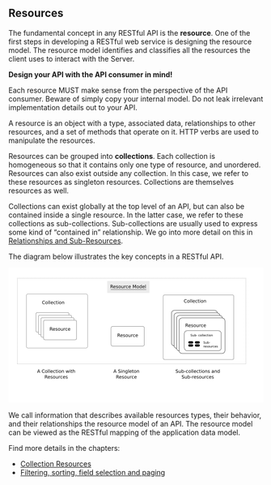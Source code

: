 ## Resources

The fundamental concept in any RESTful API is the **resource**. One of the first steps in developing a RESTful web service is designing the resource model.
The resource model identifies and classifies all the resources the client uses to interact with the Server.

**Design your API with the API consumer in mind!**

Each resource MUST make sense from the perspective of the API consumer.
Beware of simply copy your internal model. Do not leak irrelevant implementation details out to your API.

A resource is an object with a type, associated data, relationships to other resources, and a set of methods that operate on it. HTTP verbs are used to manipulate the resources.

Resources can be grouped into **collections**. Each collection is homogeneous so that it contains only one type of resource, and unordered. Resources can also exist outside any collection. In this case, we refer to these resources as singleton resources. Collections are themselves resources as well.

Collections can exist globally at the top level of an API, but can also be contained inside a single resource. In the latter case, we refer to these collections as sub-collections. Sub-collections are usually used to express some kind of “contained in” relationship. We go into more detail on this in [Relationships and Sub-Resources](../relationships-and-sub-resources.md).

The diagram below illustrates the key concepts in a RESTful API.

![Rest Resource Model](restresourcemodel.png)

We call information that describes available resources types, their behavior, and their relationships the resource model of an API. The resource model can be viewed as the RESTful mapping of the application data model.

Find more details in the chapters:

- [Collection Resources](../collection-resources/collection-resources.md)
- [Filtering, sorting, field selection and paging](../filtering-sorting-field-selection-and-paging/filtering-sorting-field-selection-and-paging.md)
